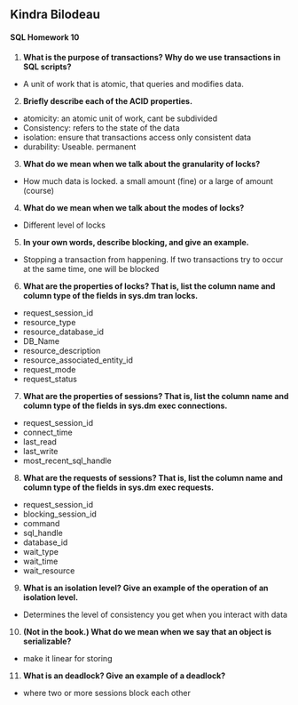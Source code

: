 ## Kindra Bilodeau
#### SQL Homework 10

1. **What is the purpose of transactions? Why do we use transactions in SQL scripts?**
  - A unit of work that is atomic, that queries and modifies data.
2. **Briefly describe each of the ACID properties.**
  - atomicity: an atomic unit of work, cant be subdivided
  - Consistency: refers to the state of the data
  - isolation: ensure that transactions access only consistent data
  - durability: Useable. permanent

3. **What do we mean when we talk about the granularity of locks?**
  - How much data is locked. a small amount (fine) or a large of amount (course)
4. **What do we mean when we talk about the modes of locks?**
  - Different level of locks
5. **In your own words, describe blocking, and give an example.**
  - Stopping a transaction from happening. If two transactions try to occur at the same time, one will be blocked
6. **What are the properties of locks? That is, list the column name and column type of the fields in
sys.dm tran locks.**
  - request_session_id
  - resource_type
  - resource_database_id
  - DB_Name
  - resource_description
  - resource_associated_entity_id
  - request_mode
  - request_status
7. **What are the properties of sessions? That is, list the column name and column type of the fields in
sys.dm exec connections.**
  - request_session_id
  - connect_time
  - last_read
  - last_write
  - most_recent_sql_handle
8. **What are the requests of sessions? That is, list the column name and column type of the fields in
sys.dm exec requests.**
  - request_session_id
  - blocking_session_id
  - command
  - sql_handle
  - database_id
  - wait_type
  - wait_time
  - wait_resource
9. **What is an isolation level? Give an example of the operation of an isolation level.**
  - Determines the level of consistency you get when you interact with data
10. **(Not in the book.) What do we mean when we say that an object is serializable?**
  - make it linear for storing 
11. **What is an deadlock? Give an example of a deadlock?**
  - where two or more sessions block each other

